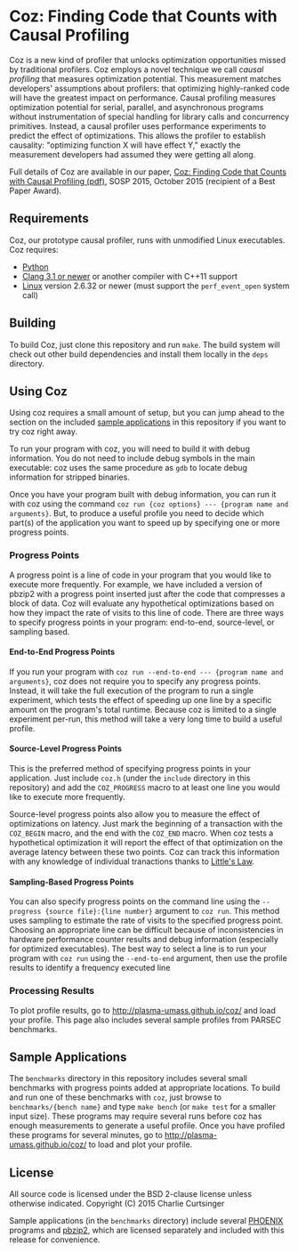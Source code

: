 # Coz: Finding Code that Counts with Causal Profiling

Coz is a new kind of profiler that unlocks optimization opportunities missed by traditional profilers. Coz employs a novel technique we call *causal profiling* that measures optimization potential.
This measurement matches developers' assumptions about profilers: that
optimizing highly-ranked code will have the greatest impact on
performance. Causal profiling measures optimization potential for serial,
parallel, and asynchronous programs without instrumentation of special
handling for library calls and concurrency primitives. Instead, a causal
profiler uses performance experiments to predict the effect of
optimizations. This allows the profiler to establish causality:
"optimizing function X will have effect Y," exactly the measurement
developers had assumed they were getting all along.

Full details of Coz are available in our paper, [Coz: Finding Code
that Counts with Causal Profiling
(pdf)](Coz-Curtsinger-Berger-SOSP2015.pdf), SOSP 2015, October 2015
(recipient of a Best Paper Award).

## Requirements
Coz, our prototype causal profiler, runs with unmodified Linux executables. Coz requires:

- [Python](http://www.python.org)
- [Clang 3.1 or newer](http://clang.llvm.org) or another compiler with C++11 support
- [Linux](http://kernel.org) version 2.6.32 or newer (must support the `perf_event_open` system call)

## Building
To build Coz, just clone this repository and run `make`. The build system will check out other build dependencies and install them locally in the `deps` directory.

## Using Coz
Using coz requires a small amount of setup, but you can jump ahead to the section on the included [sample applications](#sample-applications) in this repository if you want to try coz right away.

To run your program with coz, you will need to build it with debug information. You do not need to include debug symbols in the main executable: coz uses the same procedure as `gdb` to locate debug information for stripped binaries.

Once you have your program built with debug information, you can run it with coz using the command `coz run {coz options} --- {program name and arguments}`. But, to produce a useful profile you need to decide which part(s) of the application you want to speed up by specifying one or more progress points.

### Progress Points
A progress point is a line of code in your program that you would like to execute more frequently. For example, we have included a version of pbzip2 with a progress point inserted just after the code that compresses a block of data. Coz will evaluate any hypothetical optimizations based on how they impact the rate of visits to this line of code. There are three ways to specify progress points in your program: end-to-end, source-level, or sampling based.

#### End-to-End Progress Points
If you run your program with `coz run --end-to-end --- {program name and arguments}`, coz does not require you to specify any progress points. Instead, it will take the full execution of the program to run a single experiment, which tests the effect of speeding up one line by a specific amount on the program's total runtime. Because coz is limited to a single experiment per-run, this method will take a very long time to build a useful profile.

#### Source-Level Progress Points
This is the preferred method of specifying progress points in your application. Just include `coz.h` (under the `include` directory in this repository) and add the `COZ_PROGRESS` macro to at least one line you would like to execute more frequently.

Source-level progress points also allow you to measure the effect of optimizations on latency. Just mark the beginning of a transaction with the `COZ_BEGIN` macro, and the end with the `COZ_END` macro. When coz tests a hypothetical optimization it will report the effect of that optimization on the average latency between these two points. Coz can track this information with any knowledge of individual tranactions thanks to [Little's Law](https://en.wikipedia.org/wiki/Little%27s_law).

#### Sampling-Based Progress Points
You can also specify progress points on the command line using the `--progress {source file}:{line number}` argument to `coz run`. This method uses sampling to estimate the rate of visits to the specified progress point. Choosing an appropriate line can be difficult because of inconsistencies in hardware performance counter results and debug information (especially for optimized executables). The best way to select a line is to run your program with `coz run` using the `--end-to-end` argument, then use the profile results to identify a frequency executed line

### Processing Results
To plot profile results, go to http://plasma-umass.github.io/coz/ and load your profile. This page also includes several sample profiles from PARSEC benchmarks.

## Sample Applications
The `benchmarks` directory in this repository includes several small benchmarks with progress points added at appropriate locations. To build and run one of these benchmarks with `coz`, just browse to `benchmarks/{bench name}` and type `make bench` (or `make test` for a smaller input size). These programs may require several runs before coz has enough measurements to generate a useful profile. Once you have profiled these programs for several minutes, go to http://plasma-umass.github.io/coz/ to load and plot your profile.

## License
All source code is licensed under the BSD 2-clause license unless otherwise indicated. Copyright (C) 2015 Charlie Curtsinger

Sample applications (in the `benchmarks` directory) include several [PHOENIX](https://github.com/kozyraki/phoenix) programs and [pbzip2](http://compression.ca/pbzip2/), which are licensed separately and included with this release for convenience.
